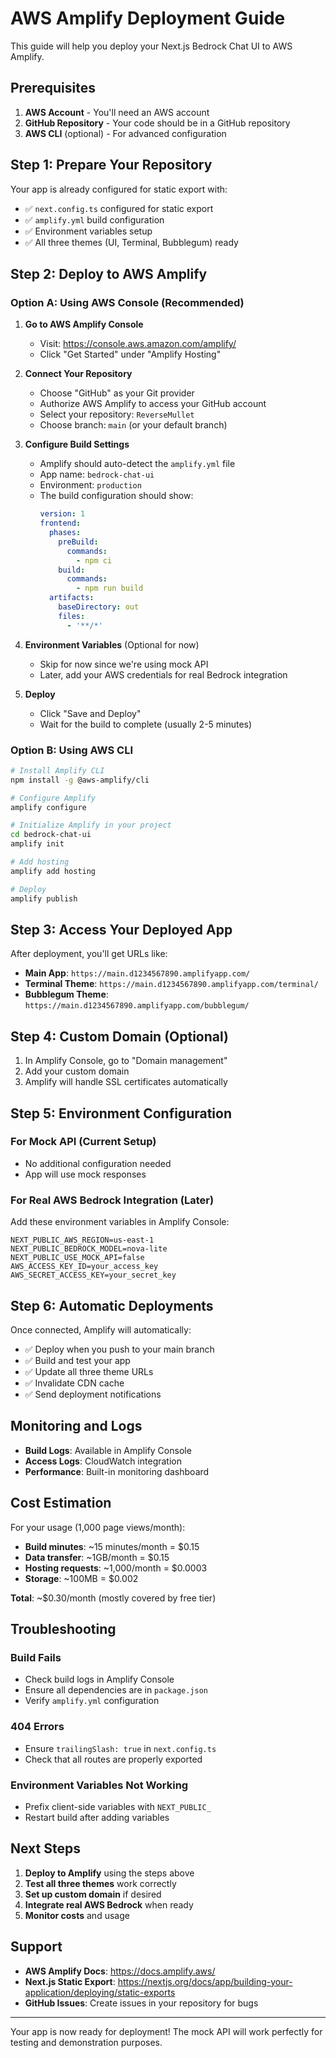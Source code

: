 # AWS Amplify Deployment Guide

This guide will help you deploy your Next.js Bedrock Chat UI to AWS Amplify.

## Prerequisites

1. **AWS Account** - You'll need an AWS account
2. **GitHub Repository** - Your code should be in a GitHub repository
3. **AWS CLI** (optional) - For advanced configuration

## Step 1: Prepare Your Repository

Your app is already configured for static export with:
- ✅ `next.config.ts` configured for static export
- ✅ `amplify.yml` build configuration
- ✅ Environment variables setup
- ✅ All three themes (UI, Terminal, Bubblegum) ready

## Step 2: Deploy to AWS Amplify

### Option A: Using AWS Console (Recommended)

1. **Go to AWS Amplify Console**
   - Visit: https://console.aws.amazon.com/amplify/
   - Click "Get Started" under "Amplify Hosting"

2. **Connect Your Repository**
   - Choose "GitHub" as your Git provider
   - Authorize AWS Amplify to access your GitHub account
   - Select your repository: `ReverseMullet`
   - Choose branch: `main` (or your default branch)

3. **Configure Build Settings**
   - Amplify should auto-detect the `amplify.yml` file
   - App name: `bedrock-chat-ui`
   - Environment: `production`
   - The build configuration should show:
     ```yaml
     version: 1
     frontend:
       phases:
         preBuild:
           commands:
             - npm ci
         build:
           commands:
             - npm run build
       artifacts:
         baseDirectory: out
         files:
           - '**/*'
     ```

4. **Environment Variables** (Optional for now)
   - Skip for now since we're using mock API
   - Later, add your AWS credentials for real Bedrock integration

5. **Deploy**
   - Click "Save and Deploy"
   - Wait for the build to complete (usually 2-5 minutes)

### Option B: Using AWS CLI

```bash
# Install Amplify CLI
npm install -g @aws-amplify/cli

# Configure Amplify
amplify configure

# Initialize Amplify in your project
cd bedrock-chat-ui
amplify init

# Add hosting
amplify add hosting

# Deploy
amplify publish
```

## Step 3: Access Your Deployed App

After deployment, you'll get URLs like:
- **Main App**: `https://main.d1234567890.amplifyapp.com/`
- **Terminal Theme**: `https://main.d1234567890.amplifyapp.com/terminal/`
- **Bubblegum Theme**: `https://main.d1234567890.amplifyapp.com/bubblegum/`

## Step 4: Custom Domain (Optional)

1. In Amplify Console, go to "Domain management"
2. Add your custom domain
3. Amplify will handle SSL certificates automatically

## Step 5: Environment Configuration

### For Mock API (Current Setup)
- No additional configuration needed
- App will use mock responses

### For Real AWS Bedrock Integration (Later)
Add these environment variables in Amplify Console:

```
NEXT_PUBLIC_AWS_REGION=us-east-1
NEXT_PUBLIC_BEDROCK_MODEL=nova-lite
NEXT_PUBLIC_USE_MOCK_API=false
AWS_ACCESS_KEY_ID=your_access_key
AWS_SECRET_ACCESS_KEY=your_secret_key
```

## Step 6: Automatic Deployments

Once connected, Amplify will automatically:
- ✅ Deploy when you push to your main branch
- ✅ Build and test your app
- ✅ Update all three theme URLs
- ✅ Invalidate CDN cache
- ✅ Send deployment notifications

## Monitoring and Logs

- **Build Logs**: Available in Amplify Console
- **Access Logs**: CloudWatch integration
- **Performance**: Built-in monitoring dashboard

## Cost Estimation

For your usage (1,000 page views/month):
- **Build minutes**: ~15 minutes/month = $0.15
- **Data transfer**: ~1GB/month = $0.15
- **Hosting requests**: ~1,000/month = $0.0003
- **Storage**: ~100MB = $0.002

**Total**: ~$0.30/month (mostly covered by free tier)

## Troubleshooting

### Build Fails
- Check build logs in Amplify Console
- Ensure all dependencies are in `package.json`
- Verify `amplify.yml` configuration

### 404 Errors
- Ensure `trailingSlash: true` in `next.config.ts`
- Check that all routes are properly exported

### Environment Variables Not Working
- Prefix client-side variables with `NEXT_PUBLIC_`
- Restart build after adding variables

## Next Steps

1. **Deploy to Amplify** using the steps above
2. **Test all three themes** work correctly
3. **Set up custom domain** if desired
4. **Integrate real AWS Bedrock** when ready
5. **Monitor costs** and usage

## Support

- **AWS Amplify Docs**: https://docs.amplify.aws/
- **Next.js Static Export**: https://nextjs.org/docs/app/building-your-application/deploying/static-exports
- **GitHub Issues**: Create issues in your repository for bugs

---

Your app is now ready for deployment! The mock API will work perfectly for testing and demonstration purposes.